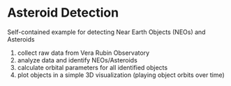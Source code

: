 # Asteroid Detection
Self-contained example for detecting Near Earth Objects (NEOs) and Asteroids
1. collect raw data from Vera Rubin Observatory
1. analyze data and identify NEOs/Asteroids
1. calculate orbital parameters for all identified objects
1. plot objects in a simple 3D visualization (playing object orbits over time)
